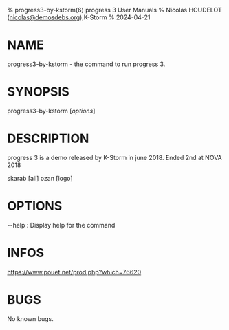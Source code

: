 % progress3-by-kstorm(6) progress 3 User Manuals
% Nicolas HOUDELOT (nicolas@demosdebs.org),K-Storm
% 2024-04-21

# NAME
progress3-by-kstorm - the command to run progress 3.

# SYNOPSIS
progress3-by-kstorm [*options*]

# DESCRIPTION
progress 3 is a demo released by K-Storm in june 2018.
Ended 2nd at NOVA 2018

skarab [all]
ozan [logo]

# OPTIONS
\--help
:   Display help for the command

# INFOS
https://www.pouet.net/prod.php?which=76620

# BUGS
No known bugs.
